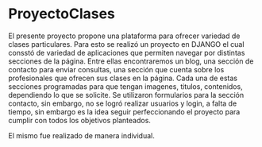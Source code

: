 # ProyectoClases

El presente proyecto propone una plataforma para ofrecer variedad de clases particulares. 
Para esto se realizó un proyecto en DJANGO el cual consstó de variedad de aplicaciones que permiten navegar por distintas secciones
de la página.
Entre ellas encontraremos un blog, una sección de contacto para enviar consultas, una sección que cuenta sobre los profesionales 
que ofrecen sus clases en la página. Cada una de estas secciones programadas para que tengan imagenes, titulos, contenidos, dependiendo 
lo que se solicite.
Se utilizaron formularios para la sección contacto, sin embargo, no se logró realizar usuarios y login, a falta de tiempo, sin embargo
es la idea seguir perfeccionando el proyecto para cumplir con todos los objetivos planteados.

El mismo fue realizado de manera individual.
